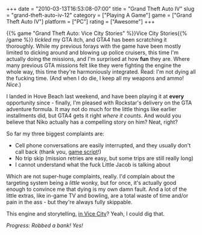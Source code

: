 +++
date = "2010-03-13T16:53:08-07:00"
title = "Grand Theft Auto IV"
slug = "grand-theft-auto-iv-12"
category = ["Playing A Game"]
game = ["Grand Theft Auto IV"]
platform = ["PC"]
rating = ["Awesome"]
+++

{{% game "Grand Theft Auto: Vice City Stories" %}}Vice City Stories{{% /game %}} <i>tickled</i> my GTA itch, and GTA4 has been scratching it thoroughly.  While my previous forays with the game have been mostly limited to dicking around and blowing up police cruisers, this time I'm actually doing the missions, and I'm surprised at how <b>fun</b> they are.  Where many previous GTA missions felt like they were fighting the engine the whole way, this time they're harmoniously integrated.  Read: I'm not dying all the fucking time.  (And when I do die, I keep all my weapons and ammo!  <i>Nice</i>.)

I landed in Hove Beach last weekend, and have been playing it at <b>every</b> opportunity since -  finally, I'm pleased with Rockstar's delivery on the GTA adventure formula.  It may not do much for the little things like earlier installments did, but GTA4 gets it right <i>where it counts</i>.  And would you believe that Niko actually has a compelling story on him?  Neat, right?

So far my three biggest complaints are:

* Cell phone conversations are easily interrupted, and they usually don't call back (thank you, <a href="http://www.gamefaqs.com/computer/doswin/file/952150/58223">game script</a>!)
* No trip skip (mission retries are easy, but some trips are still really long)
* I cannot understand what the fuck Little Jacob is talking about

Which are not super-huge complaints, really.  I'd complain about the targeting system being a <i>little</i> wonky, but for once, it's actually good enough to convince me that dying is my own damn fault.  And a lot of the little extras, like in-game TV and bowling, are a total waste of time and/or pain in the ass - but they're always fully skippable.

This engine and storytelling, <a href="http://www.gamespot.com/xbox360/action/grandtheftautoivtheballadofgaytony/news.html?sid=6239776">in Vice City</a>?  Yeah, I could dig that.

<i>Progress: Robbed a bank!  Yes!</i>